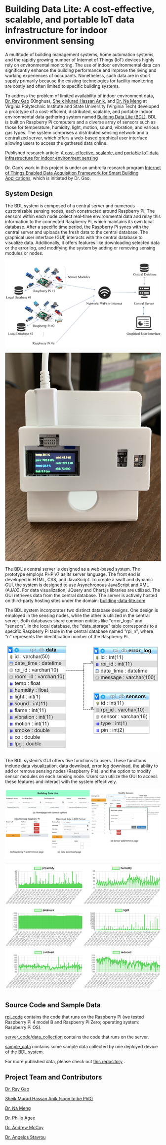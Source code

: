 # Building Data Lite: A cost-effective, scalable, and portable IoT data infrastructure for indoor environment sensing

A multitude of building management systems, home automation systems, and the rapidly growing number of Internet of Things (IoT) devices highly rely on environmental monitoring. The use of indoor environmental data can significantly enhance the building performance and improve the living and working experiences of occupants. Nonetheless, such data are in short supply primarily because the existing technologies for facility monitoring are costly and often limited to specific building systems.

To address the problem of limited availability of indoor environment data, [Dr. Ray Gao](http://www.ray-gao.com/) (Xinghua), [Sheik Murad Hassan Anik](https://www.linkedin.com/in/anik801/), and [Dr. Na Meng](https://people.cs.vt.edu/nm8247/) at Virginia Polytechnic Institute and State University (Virginia Tech) developed a prototype of a cost-efficient, distributed, scalable, and portable indoor environmental data gathering system named [Building Data Lite (BDL)](https://building-data-lite.com/). BDL is built on Raspberry Pi computers and a diverse array of sensors such as those for temperature, humidity, light, motion, sound, vibration, and various gas types. The system comprises a distributed sensing network and a centralized server, which offers a web-based graphical user interface allowing users to access the gathered data online.

Published research article: [A cost-effective, scalable, and portable IoT data infrastructure for indoor environment sensing](papers/BDL.pdf)

Dr. Gao’s work in this project is under an umbrella research program [Internet of Things Enabled Data Acquisition Framework for Smart Building Applications](https://github.com/XinghuaGao/IoT-building-data#internet-of-things-enabled-data-acquisition-framework-for-smart-building-applications), which is initiated by Dr. Gao.

## System Design

The BDL system is composed of a central server and numerous customizable sensing nodes, each constructed around Raspberry Pi. The sensors within each node collect real-time environmental data and relay this information to the connected Raspberry Pi, which maintains its own local database. After a specific time period, the Raspberry Pi syncs with the central server and uploads the fresh data to the central database. The graphical user interface (GUI) interacts with the central database to visualize data. Additionally, it offers features like downloading selected data or the error log, and modifying the system by adding or removing sensing modules or nodes.

![1_architecture.JPG](image/1_architecture.JPG)

![device.jpg](image/device.jpg)

The BDL's central server is designed as a web-based system. The prototype employs PHP v7 as its server language. The front end is developed in HTML, CSS, and JavaScript. To create a swift and dynamic GUI, the system is designed to use Asynchronous JavaScript and XML (AJAX). For data visualization, JQuery and Chart.js libraries are utilized. The GUI retrieves data from the central database. The server is actively hosted on third-party hosting sites under the domain: [building-data-lite.com](http://building-data-lite.com/).

The BDL system incorporates two distinct database designs. One design is employed in the sensing nodes, while the other is utilized in the central server. Both databases share common entities like "error_logs" and "sensors". In the local database, the "data_storage" table corresponds to a specific Raspberry Pi table in the central database named "rpi_n", where "n" represents the identification number of the Raspberry Pi.

![6_localdb_erd.png](image/6_localdb_erd.png)

The BDL system's GUI offers five functions to users. These functions include data visualization, data download, error log download, the ability to add or remove sensing nodes (Raspberry Pis), and the option to modify sensor modules on each sensing node. Users can utilize the GUI to access these features and interact with the system effectively.

![8_GUI.png](image/8_GUI.png)

![14_data_5.png](image/14_data_5.png)

## Source Code and Sample Data 

[rpi_code](rpi_code) contains the code that runs on the Raspberry Pi (we tested Raspberry Pi 4 model B and Raspberry Pi Zero; operating system: Raspberry Pi OS).

[server_code/data_collection](server_code/data_collection) contains the code that runs on the server.

[sample_data](sample_data) contains some sample data collected by one deployed device of the BDL system.

For more published data, please check out [this repository](https://github.com/anik801/BDL_data_1) .

## Project Team and Contributors

[Dr. Ray Gao](http://www.ray-gao.com/)

[Sheik Murad Hassan Anik (soon to be PhD)](https://www.linkedin.com/in/anik801/)

[Dr. Na Meng](https://people.cs.vt.edu/nm8247/)

[Dr. Philip Agee](https://www.bc.vt.edu/people/agee)

[Dr. Andrew McCoy](https://www.bc.vt.edu/people/mccoy)

[Dr. Angelos Stavrou](https://computing.ece.vt.edu/~angelos/)
